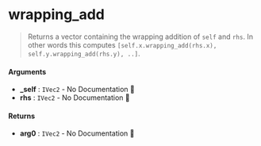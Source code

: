 # wrapping\_add

>  Returns a vector containing the wrapping addition of `self` and `rhs`.
>  In other words this computes `[self.x.wrapping_add(rhs.x), self.y.wrapping_add(rhs.y), ..]`.

#### Arguments

- **\_self** : `IVec2` \- No Documentation 🚧
- **rhs** : `IVec2` \- No Documentation 🚧

#### Returns

- **arg0** : `IVec2` \- No Documentation 🚧